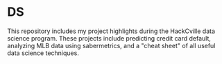 # DS
This repository includes my project highlights during the HackCville data science program.
These projects include predicting credit card default, analyzing MLB data using sabermetrics, and a "cheat sheet" of all useful data science techniques.
